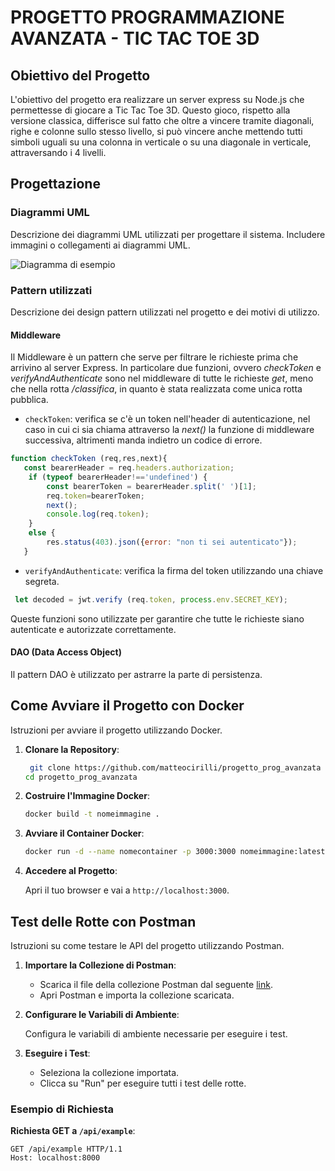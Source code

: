 # PROGETTO PROGRAMMAZIONE AVANZATA - TIC TAC TOE 3D

## Obiettivo del Progetto

L'obiettivo del progetto era realizzare un server express su Node.js che permettesse di giocare a Tic Tac Toe 3D. Questo gioco, rispetto alla versione classica, differisce sul fatto che oltre a vincere tramite diagonali, righe e colonne sullo stesso livello, si può vincere anche mettendo tutti simboli uguali su una colonna in verticale o su una diagonale in verticale, attraversando i 4 livelli.

## Progettazione

### Diagrammi UML

Descrizione dei diagrammi UML utilizzati per progettare il sistema. Includere immagini o collegamenti ai diagrammi UML.

![Diagramma di esempio](link_al_diagramma_uml.png)

### Pattern utilizzati

Descrizione dei design pattern utilizzati nel progetto e dei motivi di utilizzo.

#### Middleware
Il Middleware è un pattern che serve per filtrare le richieste prima che arrivino al server Express. In particolare due funzioni, ovvero *checkToken* e *verifyAndAuthenticate* sono nel middleware di tutte le richieste *get*, meno che nella rotta */classifica*, in quanto è stata realizzata come unica rotta pubblica.
- `checkToken`: verifica se c'è un token nell'header di autenticazione, nel caso in cui ci sia chiama attraverso la *next()* la funzione di middleware successiva, altrimenti manda indietro un codice di errore.
```javascript
function checkToken (req,res,next){
   const bearerHeader = req.headers.authorization;
    if (typeof bearerHeader!=='undefined') {
        const bearerToken = bearerHeader.split(' ')[1];
        req.token=bearerToken;
        next();
        console.log(req.token);
    }
    else {
        res.status(403).json({error: "non ti sei autenticato"});
   }
```

- `verifyAndAuthenticate`: verifica la firma del token utilizzando una chiave segreta.
```javascript
 let decoded = jwt.verify (req.token, process.env.SECRET_KEY);
```
Queste funzioni sono utilizzate per garantire che tutte le richieste siano autenticate e autorizzate correttamente.

#### DAO (Data Access Object)
Il pattern DAO è utilizzato per astrarre la parte di persistenza. 


## Come Avviare il Progetto con Docker

Istruzioni per avviare il progetto utilizzando Docker.

1. **Clonare la Repository**:

    ```bash
     git clone https://github.com/matteocirilli/progetto_prog_avanzata
    cd progetto_prog_avanzata
    ```

2. **Costruire l'Immagine Docker**:

    ```bash
    docker build -t nomeimmagine .
    ```

3. **Avviare il Container Docker**:

    ```bash
    docker run -d --name nomecontainer -p 3000:3000 nomeimmagine:latest
    ```

4. **Accedere al Progetto**:

    Apri il tuo browser e vai a `http://localhost:3000`.

## Test delle Rotte con Postman

Istruzioni su come testare le API del progetto utilizzando Postman.

1. **Importare la Collezione di Postman**:

    - Scarica il file della collezione Postman dal seguente [link](link_alla_collezione_postman.json).
    - Apri Postman e importa la collezione scaricata.

2. **Configurare le Variabili di Ambiente**:

    Configura le variabili di ambiente necessarie per eseguire i test.

3. **Eseguire i Test**:

    - Seleziona la collezione importata.
    - Clicca su "Run" per eseguire tutti i test delle rotte.

### Esempio di Richiesta

**Richiesta GET a `/api/example`**:

```http
GET /api/example HTTP/1.1
Host: localhost:8000
